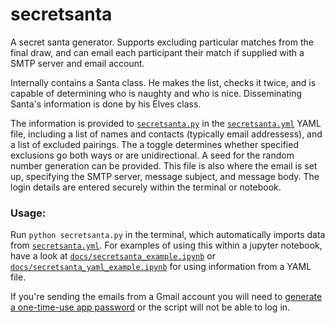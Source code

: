 # secretsanta
A secret santa generator. Supports excluding particular matches from the final draw, and can email each participant their match if supplied with a SMTP server and email account.

Internally contains a Santa class. He makes the list, checks it twice, and is capable of determining who is naughty and who is nice. Disseminating Santa's information is done by his Elves class.

The information is provided to [``secretsanta.py``](secretsanta.py) in the [``secretsanta.yml``](secretsanta.yml) YAML file, including a list of names and contacts (typically email addressess), and a list of excluded pairings. The a toggle determines whether specified exclusions go both ways or are unidirectional. A seed for the random number generation can be provided. This file is also where the email is set up, specifying the SMTP server, message subject, and message body. The login details are entered securely within the terminal or notebook.

### Usage:
Run ``python secretsanta.py`` in the terminal, which automatically imports data from [``secretsanta.yml``](secretsanta.yml). For examples of using this within a jupyter notebook, have a look at [``docs/secretsanta_example.ipynb``](docs/secretsanta_example.ipynb) or [``docs/secretsanta_yaml_example.ipynb``](docs/secretsanta_yaml_example.ipynb) for using information from a YAML file.

If you're sending the emails from a Gmail account you will need to [generate a one-time-use app password](https://support.google.com/accounts/answer/185833) or the script will not be able to log in.
